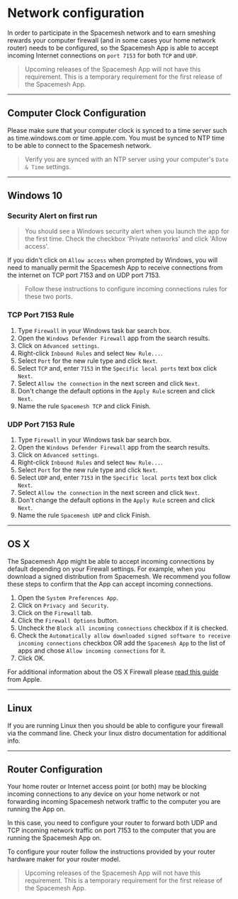 # Network configuration

In order to participate in the Spacemesh network and to earn smeshing rewards your computer firewall (and in some cases your home network router) needs to be configured, so the Spacemesh App is able to accept incoming Internet connections on `port 7153` for both `TCP` and `UDP`.

> Upcoming releases of the Spacemesh App will not have this requirement. This is a temporary requirement for the first release of the Spacemesh App.

---

## Computer Clock Configuration
Please make sure that your computer clock is synced to a time server such as time.windows.com or time.apple.com. You must be synced to NTP time to be able to connect to the Spacemesh network.

> Verify you are synced with an NTP server using your computer's `Date & Time` settings.

---

## Windows 10

### Security Alert on first run

> You should see a Windows security alert when you launch the app for the first time. Check the checkbox 'Private networks' and click 'Allow access'.

If you didn't click on `Allow access` when prompted by Windows, you will need to manually permit the Spacemesh App to receive connections from the internet on TCP port 7153 and on UDP port 7153.

> Follow these instructions to configure incoming connections rules for these two ports.

### TCP Port 7153 Rule

1. Type `Firewall` in your Windows task bar search box.
2. Open the `Windows Defender Firewall` app from the search results.
3. Click on `Advanced settings`.
4. Right-click `Inbound Rules` and select `New Rule...`.
5. Select `Port` for the new rule type and click `Next`.
6. Select `TCP` and, enter `7153` in the `Specific local ports` text box click `Next`.
7. Select `Allow the connection` in the next screen and click `Next`.
8. Don't change the default options in the `Apply Rule` screen and click `Next`.
9. Name the rule `Spacemesh TCP` and click Finish.


### UDP Port 7153 Rule

1. Type `Firewall` in your Windows task bar search box.
2. Open the `Windows Defender Firewall` app from the search results.
3. Click on `Advanced settings`.
4. Right-click `Inbound Rules` and select `New Rule...`.
5. Select `Port` for the new rule type and click `Next`.
6. Select `UDP` and, enter `7153` in the `Specific local ports` text box click `Next`.
7. Select `Allow the connection` in the next screen and click `Next`.
8. Don't change the default options in the `Apply Rule` screen and click `Next`.
9. Name the rule `Spacemesh UDP` and click Finish.


---

## OS X
The Spacemesh App might be able to accept incoming connections by default depending on your Firewall settings. For example, when you download a signed distribution from Spacemesh. We recommend you follow these steps to confirm that the App can accept incoming connections.

1. Open the `System Preferences App`.
2. Click on `Privacy and Security`.
3. Click on the `Firewall` tab.
4. Click the `Firewall Options` button.
5. Uncheck the `Block all incoming connections` checkbox if it is checked.
6. Check the `Automatically allow downloaded signed software to receive incoming connections` checkbox OR add the `Spacemesh App` to the list of apps and chose `Allow incoming connections` for it.
7. Click OK.

For additional information about the OS X Firewall please [read this guide](https://support.apple.com/en-il/HT201642) from Apple.

---

## Linux
If you are running Linux then you should be able to configure your firewall via the command line. Check your linux distro documentation for additional info.

---

## Router Configuration

Your home router or Internet access point (or both) may be blocking incoming connections to any device on your home network or not forwarding incoming Spacemesh network traffic to the computer you are running the App on.

In this case, you need to configure your router to forward both UDP and TCP incoming network traffic on port 7153 to the computer that you are running the Spacemesh App on.

To configure your router follow the instructions provided by your router hardware maker for your router model.

> Upcoming releases of the Spacemesh App will not have this requirement. This is a temporary requirement for the first release of the Spacemesh App.
